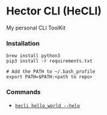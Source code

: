 # Hector CLI (HeCLI)
My personal CLI ToolKit

### Installation
```
brew install python3
pip3 install -r requirements.txt

# Add the PATH to ~/.bash_profile
export PATH=$PATH:<path to repo>
```

### Commands
- [`hecli hello_world --help`](docs/commands/hello_world.md)
